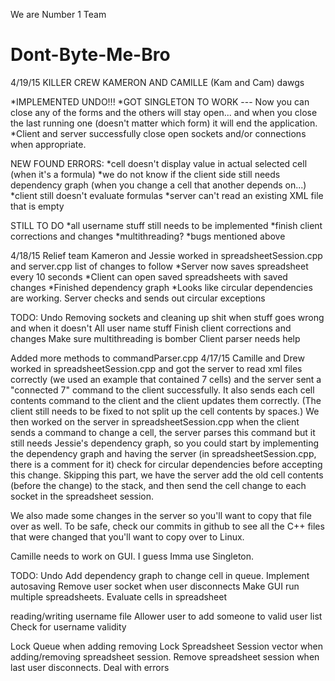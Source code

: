 We are Number 1 Team
# Dont-Byte-Me-Bro

4/19/15
KILLER CREW KAMERON AND CAMILLE (Kam and Cam)
dawgs

*IMPLEMENTED UNDO!!!
*GOT SINGLETON TO WORK --- Now you can close any of the forms and the others will stay open... and when 
	you close the last running one (doesn't matter which form) it will end the application.
*Client and server successfully close open sockets and/or connections when appropriate.

NEW FOUND ERRORS:
*cell doesn't display value in actual selected cell (when it's a formula)
*we do not know if the client side still needs dependency graph (when you change a cell that another depends on...)
*client still doesn't evaluate formulas
*server can't read an existing XML file that is empty

STILL TO DO
*all username stuff still needs to be implemented
*finish client corrections and changes
*multithreading?
*bugs mentioned above




4/18/15
Relief team Kameron and Jessie worked in spreadsheetSession.cpp and server.cpp list of changes to follow
*Server now saves spreadsheet every 10 seconds
*Client can open saved spreadsheets with saved changes
*Finished dependency graph
*Looks like circular dependencies are working. Server checks and sends out circular exceptions


TODO:
Undo
Removing sockets and cleaning up shit when stuff goes wrong and when it doesn't 
All user name stuff
Finish client corrections and changes
Make sure multithreading is bomber 
Client parser needs help


Added more methods to commandParser.cpp
4/17/15
Camille and Drew worked in spreadsheetSession.cpp and got the server to read xml files correctly (we used an example that contained 7 cells) and the server sent a "connected 7" command to the client successfully. It also sends each cell contents command to the client and the client updates them correctly. (The client still needs to be fixed to not split up the cell contents by spaces.) We then worked on the server in spreadsheetSession.cpp when the client sends a command to change a cell, the server parses this command but it still needs Jessie's dependency graph, so you could start by implementing the dependency graph and having the server (in spreadsheetSession.cpp, there is a comment for it) check for circular dependencies before accepting this change. Skipping this part, we have the server add the old cell contents (before the change) to the stack, and then send the cell change to each socket in the spreadsheet session.

We also made some changes in the server so you'll want to copy that file over as well. To be safe, check our commits in github to see all the C++ files that were changed that you'll want to copy over to Linux.

Camille needs to work on GUI. I guess Imma use Singleton.

TODO:
Undo
Add dependency graph to change cell in queue.
Implement autosaving
Remove user socket when user disconnects
Make GUI run multiple spreadsheets.
Evaluate cells in spreadsheet

reading/writing username file
Allower user to add someone to valid user list
Check for username validity

Lock Queue when adding removing
Lock Spreadsheet Session vector when adding/removing spreadsheet session.
Remove spreadsheet session when last user disconnects.
Deal with errors


